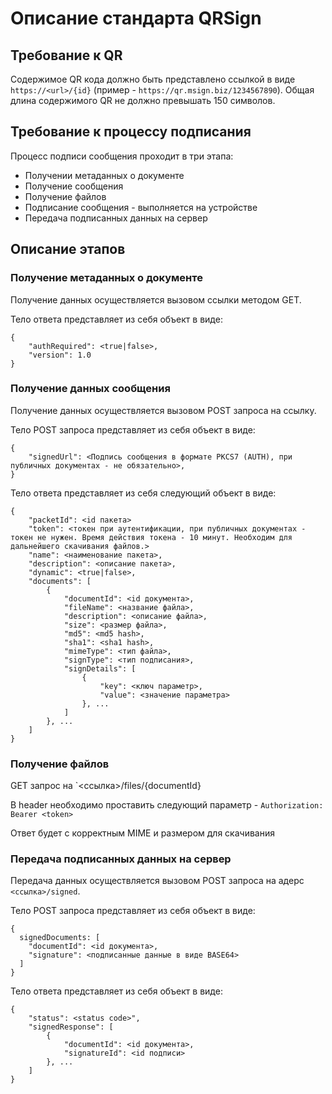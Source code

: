 # Описание стандарта QRSign

## Требование к QR 

Содержимое QR кода должно быть представлено ссылкой в виде `https://<url>/{id}` (пример - `https://qr.msign.biz/1234567890`). Общая длина содержимого QR не должно превышать 150 символов.

## Требование к процессу подписания

Процесс подписи сообщения проходит в три этапа:

- Получении метаданных о документе
- Получение сообщения
- Получение файлов
- Подписание сообщения - выполняется на устройстве
- Передача подписанных данных на сервер


## Описание этапов

### Получение метаданных о документе

Получение данных осуществляется вызовом ссылки методом GET.

Тело ответа представляет из себя объект в виде:
```
{
	"authRequired": <true|false>,
	"version": 1.0
}
```


### Получение данных сообщения

Получение данных осуществляется вызовом POST запроса на ссылку.

Тело POST запроса представляет из себя объект в виде:

```
{
	"signedUrl": <Подпись сообщения в формате PKCS7 (AUTH), при публичных документах - не обязательно>,
}
```

Тело ответа представляет из себя следующий объект в виде:

```
{
	"packetId": <id пакета>
	"token": <токен при аутентификации, при публичных документах - токен не нужен. Время действия токена - 10 минут. Необходим для дальнейшего скачивания файлов.>
	"name": <наименование пакета>,
	"description": <описание пакета>,
	"dynamic": <true|false>,
	"documents": [
		{
			"documentId": <id документа>,
			"fileName": <название файла>,
			"description": <описание файла>,
			"size": <размер файла>,
			"md5": <md5 hash>,
			"sha1": <sha1 hash>,
			"mimeType": <тип файла>,
			"signType": <тип подписания>,
			"signDetails": [
				{
					"key": <ключ параметр>,
					"value": <значение параметра>
				}, ...
			]
		}, ...
	]
}
```


### Получение файлов 

GET запрос на `<ссылка>/files/{documentId}

В header необходимо проставить следующий параметр - `Authorization: Bearer <token>`

Ответ будет с корректным MIME и размером для скачивания


### Передача подписанных данных на сервер

Передача данных осуществляется вызовом POST запроса на адерс `<ссылка>/signed`.

Тело POST запроса представляет из себя объект в виде:

```
{
  signedDocuments: [
	"documentId": <id документа>,
	"signature": <подписанные данные в виде BASE64>
  ]
}
```

Тело ответа представляет из себя объект в виде:

```
{
	"status": <status code>",
	"signedResponse": [
		{
			"documentId": <id документа>,
			"signatureId": <id подписи>
		}, ...
	]
}
```
